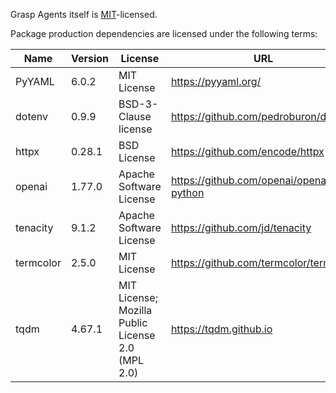 Grasp Agents itself is [MIT](https://mit-license.org/)-licensed.

Package production dependencies are licensed under the following terms:

| Name      | Version | License                                           | URL                                     |
| --------- | ------- | ------------------------------------------------- | --------------------------------------- |
| PyYAML    | 6.0.2   | MIT License                                       | https://pyyaml.org/                     |
| dotenv    | 0.9.9   | BSD-3-Clause license                              | https://github.com/pedroburon/dotenv    |
| httpx     | 0.28.1  | BSD License                                       | https://github.com/encode/httpx         |
| openai    | 1.77.0  | Apache Software License                           | https://github.com/openai/openai-python |
| tenacity  | 9.1.2   | Apache Software License                           | https://github.com/jd/tenacity          |
| termcolor | 2.5.0   | MIT License                                       | https://github.com/termcolor/termcolor  |
| tqdm      | 4.67.1  | MIT License; Mozilla Public License 2.0 (MPL 2.0) | https://tqdm.github.io                  |
